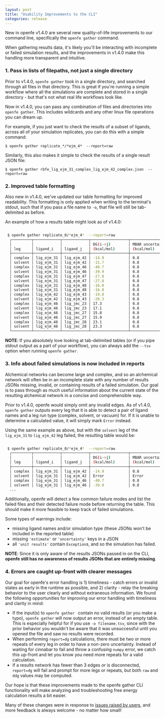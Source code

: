 ```yaml
---
layout: post
title: "Usability Improvements to the CLI"
categories: release
---
```


New in openfe v1.4.0 are several new quality-of-life improvements to our command line, specifically the ``openfe gather`` command.

When gathering results data, it's likely you'll be interacting with incomplete or failed simulation results, and the improvements in v1.4.0 make this handling more transparent and intuitive.

### 1. Pass in lists of filepaths, not just a single directory
Prior to v1.4.0, ``openfe gather`` took in a single directory, and searched through all files in that directory.
This is great if you're running a simple workflow where all the simulations are complete and stored in a single directory - but that's not what real life workflows look like.

Now in v1.4.0, you can pass any combination of files and directories into ``openfe gather``. This includes wildcards and any other linux file operations you can dream up.

For example, if you just want to check the results of a subset of ligands, across all of your simulation replicates, you can do this with a simple command:

```
$ openfe gather replicate_*/*ejm_4*  --report=raw
```

Similarly, this also makes it simple to check the results of a single result JSON file:


```
$ openfe gather rbfe_lig_ejm_31_complex_lig_ejm_42_complex.json  --report=raw

```


### 2. Improved table formatting

Also new in v1.4.0, we've updated our table formatting for improved readability.
This formatting is only applied when writing to the terminal's stdout, such that if you pass a file name to `-o`, that file will still be tab-delimited as before.

An example of how a results table might look as of v1.4.0:

``` bash

 $ openfe gather replicate_0/*ejm_4*  --report=raw
  ┌─────────┬────────────┬────────────┬─────────────────┬──────────────────┐
  │         │            │            │ DG(i->j)        │ MBAR uncertainty │
  │ leg     │ ligand_i   │ ligand_j   │ (kcal/mol)      │ (kcal/mol)       │
  ├─────────┼────────────┼────────────┼─────────────────┼──────────────────┤
  │ complex │ lig_ejm_31 │ lig_ejm_42 │ -14.9           │ 0.8              │
  │ solvent │ lig_ejm_31 │ lig_ejm_42 │ -15.7           │ 0.8              │
  │ complex │ lig_ejm_31 │ lig_ejm_46 │ -40.7           │ 0.8              │
  │ solvent │ lig_ejm_31 │ lig_ejm_46 │ -39.9           │ 0.8              │
  │ complex │ lig_ejm_31 │ lig_ejm_47 │ -27.8           │ 0.8              │
  │ solvent │ lig_ejm_31 │ lig_ejm_47 │ -27.8           │ 0.8              │
  │ complex │ lig_ejm_31 │ lig_ejm_48 │ -16.0           │ 0.8              │
  │ solvent │ lig_ejm_31 │ lig_ejm_48 │ -16.8           │ 0.8              │
  │ complex │ lig_ejm_42 │ lig_ejm_43 │ -19.0           │ 0.8              │
  │ solvent │ lig_ejm_42 │ lig_ejm_43 │ -20.3           │ 0.8              │
  │ complex │ lig_ejm_46 │ lig_jmc_23 │ 17.3            │ 0.8              │
  │ solvent │ lig_ejm_46 │ lig_jmc_23 │ 17.1            │ 0.8              │
  │ complex │ lig_ejm_46 │ lig_jmc_27 │ 15.8            │ 0.8              │
  │ solvent │ lig_ejm_46 │ lig_jmc_27 │ 15.9            │ 0.8              │
  │ complex │ lig_ejm_46 │ lig_jmc_28 │ 23.1            │ 0.8              │
  │ solvent │ lig_ejm_46 │ lig_jmc_28 │ 23.3            │ 0.8              │
  └─────────┴────────────┴────────────┴─────────────────┴──────────────────┘
```

**NOTE**: If you absolutely love looking at tab-delimited tables (or if you pipe stdout output as a part of your workflow), you can always add the `--tsv` option when running `openfe gather`.

### 3. Info about failed simulations is now included in reports

Alchemical networks can become large and complex, and so an alchemical network will often be in an incomplete state with any number of results JSONs missing, invalid, or containing results of a failed simulation.
Our goal is to pass through as much useful information about the current state of the resulting alchemical network in a concise and comprehensible way.

Prior to v1.4.0, openfe would simply omit any invalid edges.
As of v1.4.0, `openfe gather` outputs every leg that it is able to detect a pair of ligand names and a leg run type (complex, solvent, or vacuum) for.
If it is unable to determine a calculated value, it will simply mark `Error` instead.

Using the same example as above, but with the `solvent` leg of the `lig_ejm_31` to `lig_ejm_42` leg failed, the resulting table would be:

``` bash

 $ openfe gather replicate_0/*ejm_4*  --report=raw
  ┌─────────┬────────────┬────────────┬─────────────────┬──────────────────┐
  │         │            │            │ DG(i->j)        │ MBAR uncertainty │
  │ leg     │ ligand_i   │ ligand_j   │ (kcal/mol)      │ (kcal/mol)       │
  ├─────────┼────────────┼────────────┼─────────────────┼──────────────────┤
  │ complex │ lig_ejm_31 │ lig_ejm_42 │ -14.9           │ 0.8              │
  │ solvent │ lig_ejm_31 │ lig_ejm_42 │ Error           │ Error            │
  │ complex │ lig_ejm_31 │ lig_ejm_46 │ -40.7           │ 0.8              │
  │ solvent │ lig_ejm_31 │ lig_ejm_46 │ -39.9           │ 0.8              │
  ...

```

Additionally, openfe will detect a few common failure modes and list the failed files and their detected failure mode before returning the table.
This should make it more feasible to keep track of failed simulations.

Some types of warnings include:
  - missing ligand names and/or simulation type (these JSONs won't be included in the reported table)
  - missing `'estimate'` or `'uncertainty'` keys in a JSON
  - all `'unit results'` contain `Exception`s, and so the simulation has failed.

**NOTE**: Since it is only aware of the results JSONs passed in on the CLI, **openfe still has no awareness of results JSONs that are entirely missing**.


### 4. Errors are caught up-front with clearer messages

Our goal for openfe's error handling is 1) timeliness - catch errors or invalid states as early in the runtime as possible, and 2) clarity - relay the breaking behavior to the user clearly and without extraneous information.
We found the following opportunities for improving our error handling with timeliness and clarity in mind:

- If the input(s) to `openfe gather ` contain no valid results (or you make a typo), ``openfe gather`` will now output an error, instead of an empty table.  This is especially helpful for if you use `-o filename.tsv`, since with the prior behavior you wouldn't be aware that it was unsuccessful until you opened the file and saw no results were recorded.
-  When performing ``report=dg`` calculations, there must be two or more repeats of every leg in order to have a non-zero uncertainty. Instead of waiting for cinnabar to fail and throw a confusing `numpy` error, we catch this up-front and let you know you need more repeats for a valid calculation.
- If a results network has fewer than 3 edges *or* is disconnected, ``report=dg`` will fail and prompt for more legs or repeats, but both `raw` and `ddg` values may be computed.


Our hope is that these improvements made to the openfe gather CLI functionality will make analyzing and troubleshooting free energy calculation results a bit easier.

Many of these changes were in response to [issues raised by users]([https://github.com/OpenFreeEnergy/openfe/issues), and more feedback is always welcome - no matter how small!
